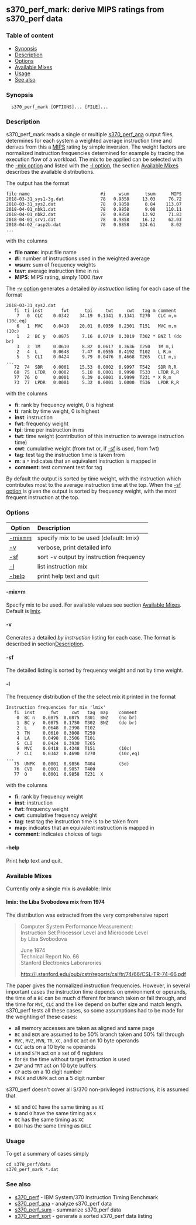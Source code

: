## s370_perf_mark: derive MIPS ratings from s370_perf data 

### Table of content

- [Synopsis](#user-content-synopsis)
- [Description](#user-content-description)
- [Options](#user-content-options)
- [Available Mixes](#user-content-mix)
- [Usage](#user-content-usage)
- [See also](#user-content-also)

### Synopsis <a name="synopsis"></a>
```
  s370_perf_mark [OPTIONS]... [FILE]...
```

### Description <a name="description"></a>
s370_perf_mark reads a single or multiple [s370_perf_ana](s370_perf_ana.md)
output files, determines for each system a weighted average instruction time
and derives from this a
[MIPS](https://en.wikipedia.org/wiki/Instructions_per_second#MIPS)
rating by simple inversion.
The weight factors are normalized instruction frequencies determined
for example by tracing the execution flow of a workload. The mix to
be applied can be selected with the [-mix option](#user-content-opt-mix)
and listed with the [-l option](#user-content-opt-l), the section
[Available Mixes](#user-content-mix) describes the available distributions.

The output has the format
```
file name                           #i     wsum      tsum      MIPS
2018-03-31_sys1-3g.dat              78   0.9858     13.03     76.72
2018-03-31_sys2.dat                 78   0.9858      8.84    113.07
2018-04-01_nbk1.dat                 78   0.9858      9.08    110.11
2018-04-01_nbk2.dat                 78   0.9858     13.92     71.83
2018-04-01_srv1.dat                 78   0.9858     16.12     62.03
2018-04-02_rasp2b.dat               78   0.9858    124.61      8.02
...
```

with the columns
- **file name**: input file name
- **#i**: number of instructions used in the weighted average
- **wsum**: sum of frequency weights
- **tavr**: average instruction time in ns
- **MIPS**: MIPS rating, simply 1000./tavr

The [-v option](#user-content-opt-v) generates a detailed _by instruction_
listing for each case of the format
```
2018-03-31_sys2.dat
   fi  ti inst       fwt      tpi     twt     cwt   tag m comment
    7   0  CLC    0.0342    34.19  0.1341  0.1341  T270   CLC m,m (10c,eq)
    6   1  MVC    0.0418    20.01  0.0959  0.2301  T151   MVC m,m (10c)
    1   2  BC y   0.0875     7.16  0.0719  0.3019  T302 * BNZ l (do br)
    3   3  TM     0.0610     8.82  0.0617  0.3636  T250   TM m,i
    2   4  L      0.0648     7.47  0.0555  0.4192  T102   L R,m
    5   5  CLI    0.0424     9.79  0.0476  0.4668  T265   CLI m,i
...
   72  74  SDR    0.0001    15.53  0.0002  0.9997  T542   SDR R,R
   68  75  LTDR   0.0002     5.18  0.0001  0.9998  T533   LTDR R,R
   77  76  O      0.0001     9.39  0.0001  0.9999  T231 * X R,m
   73  77  LPDR   0.0001     5.32  0.0001  1.0000  T536   LPDR R,R
```
with the columns
- **fi**: rank by frequency weight, 0 is highest
- **ti**: rank by time weight, 0 is highest
- **inst**: instruction
- **fwt**: frequency weight
- **tpi**: time per instruction in ns
- **twt**: time weight (contribution of this instruction to average
  instruction time)
- **cwt**: cumulative weight (from twt or, if [-sf](#user-content-opt-sf)
  is used, from fwt)
- **tag**: test tag the instruction time is taken from
- **m**: a `*` indicates that an equivalent instruction is mapped in
- **comment**: test comment test for tag

By default the output is sorted by time weight, with the instruction which
contributes most to the average instruction time at the top.
When the [-sf option](#user-content-opt-sf) is given the output is sorted
by frequency weight, with the most frequent instruction at the top.

### Options <a name="options"></a> 

| Option | Description |
| ------ | :---------- |
| [-mix=m](#user-content-opt-mix)  | specify mix to be used (default: lmix) |
| [-v](#user-content-opt-v)        | verbose, print detailed info |
| [-sf](#user-content-opt-sf)      | sort -v output by instruction frequency |
| [-l](#user-content-opt-l)        | list instruction mix |
| [-help](#user-content-opt-help)  | print help text and quit |

#### -mix=m <a name="opt-mix"></a>
Specify mix to be used. For available values see section
[Available Mixes](#user-content-mix). Default is [lmix](#user-content-mix-lmix).

#### -v <a name="opt-v"></a>
Generates a detailed _by instruction_ listing for each case.
The format is described in section[Description](#user-content-description).

#### -sf <a name="opt-sf"></a>
The detailed listing is sorted by frequency weight and not by time weight.

#### -l <a name="opt-l"></a>
The frequency distribution of the the select mix it printed in the format
```
Instruction frequencies for mix 'lmix'
   fi  inst      fwt     cwt   tag  map    comment
    0  BC n   0.0875  0.0875  T301  BNZ    (no br)
    1  BC y   0.0875  0.1750  T302  BNZ    (do br)
    2  L      0.0648  0.2398  T102         
    3  TM     0.0610  0.3008  T250         
    4  LA     0.0498  0.3506  T101         
    5  CLI    0.0424  0.3930  T265         
    6  MVC    0.0418  0.4348  T151         (10c)
    7  CLC    0.0342  0.4690  T270         (10c,eq)
...
   75  UNPK   0.0001  0.9856  T404         (5d)
   76  CVB    0.0001  0.9857  T400         
   77  O      0.0001  0.9858  T231  X 
```

with the columns
- **fi**: rank by frequency weight
- **inst**: instruction
- **fwt**: frequency weight
- **cwt**: cumulative frequency weight
- **tag**: test tag the instruction time is to be taken from
- **map**: indicates that an equivalent instruction is mapped in
- **comment**: indicates choices of tags

#### -help <a name="opt-help"></a>
Print help text and quit.

### Available Mixes  <a name="mix"></a>
Currently only a single mix is available: lmix

#### lmix: the Liba Svobodova mix from 1974 <a name="mix-lmix"></a>
The distribution was extracted from the very comprehensive report
> Computer System Performance Measurement:  
>   Instruction Set Processor Level and Microcode Level  
> by Liba Svobodova  
>   
> June 1974  
> Technical Report No. 66  
> Stanford Electronics Laborarories
>  
> http://i.stanford.edu/pub/cstr/reports/csl/tr/74/66/CSL-TR-74-66.pdf

The paper gives the normalized instruction frequencies. However, in
several important cases the instruction time depends on environment or
operands, the time of a `BC` can be much different for branch taken or
fall through, and the time for `MVC`, `CLC` and the like depend on
buffer size and match length. s370_perf tests all these cases, so some
assumptions had to be made for the weighting of these cases:
- all memory accesses are taken as aligned and same page
- `BC` and `BCR` are assumed to be 50% branch taken and 50% fall through
- `MVC`, `MVZ`, `MVN`, `TR`, `XC`, and `OC` act on 10 byte operands
- `CLC` acts on a 10 byte `ne` operands
- `LM` and `STM` act on a set of 6 registers
- for `EX` the time without target instruction is used
- `ZAP` and `TRT` act on 10 byte buffers
- `CP` acts on a 10 digit number
- `PACK` and `UNPK` act on a 5 digit number

s370_perf doesn't cover all S/370 non-privileged instructions,
it is assumed that
- `NI` and `OI` have the same timing as `XI`
- `N` and `O` have the same timing as `X`
- `OC` has the same timing as `XC`
- `BXH` has the same timing as `BXLE`

### Usage <a name="usage"></a>

To get a summary of cases simply
```
cd s370_perf/data
s370_perf_mark *.dat
```

### See also <a name="also"></a>
- [s370_perf](s370_perf.md) - IBM System/370 Instruction Timing Benchmark
- [s370_perf_ana](s370_perf_ana.md) - analyze s370_perf data
- [s370_perf_sum](s370_perf_sum.md) - summarize s370_perf data
- [s370_perf_sort](s370_perf_sort.md) - generate a sorted s370_perf data listing
